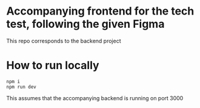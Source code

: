 # Accompanying frontend for the tech test, following the given Figma

This repo corresponds to the backend project

# How to run locally

```
npm i
npm run dev
```

This assumes that the accompanying backend is running on port 3000
